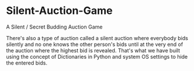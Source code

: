 # Silent-Auction-Game
A Silent / Secret Budding Auction Game 

There's also a type of auction called a silent auction where everybody bids silently and no one knows the other
person's bids until at the very end of the auction where the highest bid is revealed. That's what we have built
using the concept of Dictionaries in Python and system OS settings to hide the entered bids.

